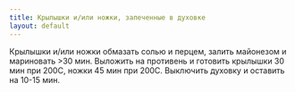 ```yaml
---
title: Крылышки и/или ножки, запеченные в духовке
layout: default
---
```

Крылышки и/или ножки обмазать солью и перцем,
залить майонезом и мариновать >30 мин. Выложить
на противень и готовить крылышки 30 мин при 200С,
ножки 45 мин при 200С. Выключить духовку и оставить
на 10-15 мин.
